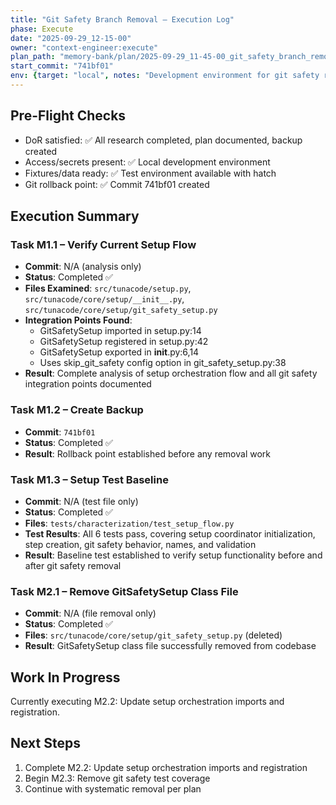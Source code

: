 ```yaml
---
title: "Git Safety Branch Removal – Execution Log"
phase: Execute
date: "2025-09-29_12-15-00"
owner: "context-engineer:execute"
plan_path: "memory-bank/plan/2025-09-29_11-45-00_git_safety_branch_removal_plan.md"
start_commit: "741bf01"
env: {target: "local", notes: "Development environment for git safety removal"}
---
```


## Pre-Flight Checks
- DoR satisfied: ✅ All research completed, plan documented, backup created
- Access/secrets present: ✅ Local development environment
- Fixtures/data ready: ✅ Test environment available with hatch
- Git rollback point: ✅ Commit 741bf01 created

## Execution Summary

### Task M1.1 – Verify Current Setup Flow
- **Commit**: N/A (analysis only)
- **Status**: Completed ✅
- **Files Examined**: `src/tunacode/setup.py`, `src/tunacode/core/setup/__init__.py`, `src/tunacode/core/setup/git_safety_setup.py`
- **Integration Points Found**:
  - GitSafetySetup imported in setup.py:14
  - GitSafetySetup registered in setup.py:42
  - GitSafetySetup exported in __init__.py:6,14
  - Uses skip_git_safety config option in git_safety_setup.py:38
- **Result**: Complete analysis of setup orchestration flow and all git safety integration points documented

### Task M1.2 – Create Backup
- **Commit**: `741bf01`
- **Status**: Completed ✅
- **Result**: Rollback point established before any removal work

### Task M1.3 – Setup Test Baseline
- **Commit**: N/A (test file only)
- **Status**: Completed ✅
- **Files**: `tests/characterization/test_setup_flow.py`
- **Test Results**: All 6 tests pass, covering setup coordinator initialization, step creation, git safety behavior, names, and validation
- **Result**: Baseline test established to verify setup functionality before and after git safety removal

### Task M2.1 – Remove GitSafetySetup Class File
- **Commit**: N/A (file removal only)
- **Status**: Completed ✅
- **Files**: `src/tunacode/core/setup/git_safety_setup.py` (deleted)
- **Result**: GitSafetySetup class file successfully removed from codebase

## Work In Progress
Currently executing M2.2: Update setup orchestration imports and registration.

## Next Steps
1. Complete M2.2: Update setup orchestration imports and registration
2. Begin M2.3: Remove git safety test coverage
3. Continue with systematic removal per plan